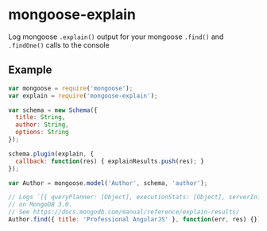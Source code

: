 # mongoose-explain
Log mongoose `.explain()` output for your mongoose `.find()` and `.findOne()` calls to the console

## Example

```javascript
var mongoose = require('mongoose');
var explain = require('mongoose-explain');

var schema = new Schema({
  title: String,
  author: String,
  options: String
});

schema.plugin(explain, {
  callback: function(res) { explainResults.push(res); }
});

var Author = mongoose.model('Author', schema, 'author');

// Logs `[{ queryPlanner: [Object], executionStats: [Object], serverInfo[Object] }]`
// on MongoDB 3.0.
// See https://docs.mongodb.com/manual/reference/explain-results/
Author.find({ title: 'Professional AngularJS' }, function(err, res) {});
```
